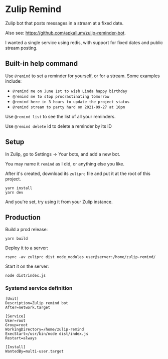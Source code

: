 # Zulip Remind

Zulip bot that posts messages in a stream at a fixed date.

Also see: https://github.com/apkallum/zulip-reminder-bot.

I wanted a single service using redis, with support for fixed dates and public stream posting.

## Built-in help command

Use `@remind` to set a reminder for yourself, or for a stream.
Some examples include:

- `@remind me on June 1st to wish Linda happy birthday`
- `@remind me to stop procrastinating tomorrow`
- `@remind here in 3 hours to update the project status`
- `@remind stream to party hard on 2021-09-27 at 10pm`

Use `@remind list` to see the list of all your reminders.

Use `@remind delete` id to delete a reminder by its ID

## Setup

In Zulip, go to Settings -> Your bots, and add a new bot.

You may name it `remind` as I did, or anything else you like.

After it's created, download its `zuliprc` file and put it at the root of this project.

```
yarn install
yarn dev
```

And you're set, try using it from your Zulip instance.

## Production

Build a prod release:

```
yarn build
```

Deploy it to a server:

```
rsync -av zuliprc dist node_modules user@server:/home/zulip-remind/
```

Start it on the server:

```
node dist/index.js
```

### Systemd service definition

```
[Unit]
Description=Zulip remind bot
After=network.target

[Service]
User=root
Group=root
WorkingDirectory=/home/zulip-remind
ExecStart=/usr/bin/node dist/index.js
Restart=always

[Install]
WantedBy=multi-user.target
```
